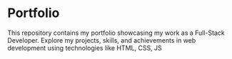 # Portfolio
This repository contains my portfolio showcasing my work as a Full-Stack Developer. Explore my projects, skills, and achievements in web development using technologies like HTML, CSS, JS
